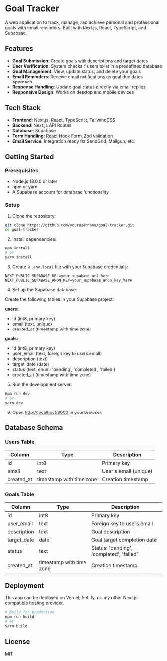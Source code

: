 # Goal Tracker

A web application to track, manage, and achieve personal and professional goals with email reminders. Built with Next.js, React, TypeScript, and Supabase.

## Features

- **Goal Submission**: Create goals with descriptions and target dates
- **User Verification**: System checks if users exist in a predefined database
- **Goal Management**: View, update status, and delete your goals
- **Email Reminders**: Receive email notifications as goal due dates approach
- **Response Handling**: Update goal status directly via email replies
- **Responsive Design**: Works on desktop and mobile devices

## Tech Stack

- **Frontend**: Next.js, React, TypeScript, TailwindCSS
- **Backend**: Next.js API Routes
- **Database**: Supabase
- **Form Handling**: React Hook Form, Zod validation
- **Email Service**: Integration ready for SendGrid, Mailgun, etc.

## Getting Started

### Prerequisites

- Node.js 18.0.0 or later
- npm or yarn
- A Supabase account for database functionality

### Setup

1. Clone the repository:

```bash
git clone https://github.com/yourusername/goal-tracker.git
cd goal-tracker
```

2. Install dependencies:

```bash
npm install
# or
yarn install
```

3. Create a `.env.local` file with your Supabase credentials:

```
NEXT_PUBLIC_SUPABASE_URL=your_supabase_url_here
NEXT_PUBLIC_SUPABASE_ANON_KEY=your_supabase_anon_key_here
```

4. Set up the Supabase database:

Create the following tables in your Supabase project:

**users:**
- id (int8, primary key)
- email (text, unique)
- created_at (timestamp with time zone)

**goals:**
- id (int8, primary key)
- user_email (text, foreign key to users.email)
- description (text)
- target_date (date)
- status (text, enum: 'pending', 'completed', 'failed')
- created_at (timestamp with time zone)

5. Run the development server:

```bash
npm run dev
# or
yarn dev
```

6. Open [http://localhost:3000](http://localhost:3000) in your browser.

## Database Schema

### Users Table

| Column     | Type                   | Description            |
|------------|------------------------|------------------------|
| id         | int8                   | Primary key            |
| email      | text                   | User's email (unique)  |
| created_at | timestamp with time zone | Creation timestamp   |

### Goals Table

| Column      | Type                   | Description                          |
|-------------|------------------------|--------------------------------------|
| id          | int8                   | Primary key                          |
| user_email  | text                   | Foreign key to users.email           |
| description | text                   | Goal description                     |
| target_date | date                   | Goal target completion date          |
| status      | text                   | Status: 'pending', 'completed', 'failed' |
| created_at  | timestamp with time zone | Creation timestamp                 |

## Deployment

This app can be deployed on Vercel, Netlify, or any other Next.js-compatible hosting provider.

```bash
# Build for production
npm run build
# or
yarn build
```

## License

[MIT](LICENSE)
